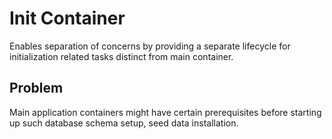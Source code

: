 # Init Container

Enables separation of concerns by providing a separate lifecycle for initialization related tasks distinct from main container.

## Problem

Main application containers might have certain prerequisites before starting up such database schema setup, seed data installation.
